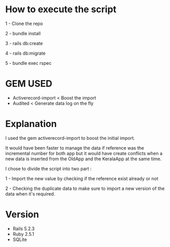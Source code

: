 # How to execute the script

1 - Clone the repo 

2 - bundle install

3 - rails db:create

4 - rails db:migrate

5 - bundle exec rspec

# GEM USED
- Activerecord-import < Boost the import
- Audited < Generate data log on the fly

# Explanation

I used the gem activerecord-import to boost the initial import. 

It would have been faster to manage the data if reference was the incremental number for both app but it would have create
conflicts when a new data is inserted from the OldApp and the KeralaApp at the same time.


I chose to divide the script into two part :

1 - Import the new value by checking if the reference exist already or not

2 - Checking the duplicate data to make sure to import a new version of the data when it's required.

# Version

- Rails 5.2.3
- Ruby 2.5.1
- SQLite
